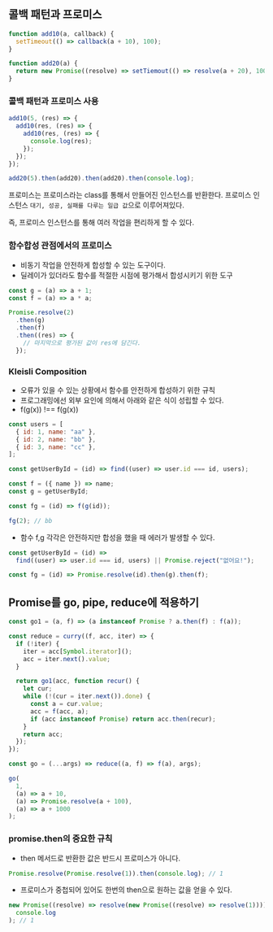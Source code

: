 ## 콜백 패턴과 프로미스

```javascript
function add10(a, callback) {
  setTimeout(() => callback(a + 10), 100);
}

function add20(a) {
  return new Promise((resolve) => setTiemout(() => resolve(a + 20), 100));
}
```

### 콜백 패턴과 프로미스 사용

```javascript
add10(5, (res) => {
  add10(res, (res) => {
    add10(res, (res) => {
      console.log(res);
    });
  });
});

add20(5).then(add20).then(add20).then(console.log);
```

프로미스는 프로미스라는 class를 통해서 만들어진 인스턴스를 반환한다. 프로미스 인스턴스 `대기, 성공, 실패를 다루는 일급 값`으로 이루어져있다.

즉, 프로미스 인스턴스를 통해 여러 작업을 편리하게 할 수 있다.

### 함수합성 관점에서의 프로미스

- 비동기 작업을 안전하게 합성할 수 있는 도구이다.
- 딜레이가 있더라도 함수를 적절한 시점에 평가해서 합성시키기 위한 도구

```javascript
const g = (a) => a + 1;
const f = (a) => a * a;

Promise.resolve(2)
  .then(g)
  .then(f)
  .then((res) => {
    // 마지막으로 평가된 값이 res에 담긴다.
  });
```

### Kleisli Composition

- 오류가 있을 수 있는 상황에서 함수를 안전하게 합성하기 위한 규칙
- 프로그래밍에선 외부 요인에 의해서 아래와 같은 식이 성립할 수 있다.
- f(g(x)) !== f(g(x))

```javascript
const users = [
  { id: 1, name: "aa" },
  { id: 2, name: "bb" },
  { id: 3, name: "cc" },
];

const getUserById = (id) => find((user) => user.id === id, users);

const f = ({ name }) => name;
const g = getUserById;

const fg = (id) => f(g(id));

fg(2); // bb
```

- 함수 f,g 각각은 안전하지만 합성을 했을 때 에러가 발생할 수 있다.

```javascript
const getUserById = (id) =>
  find((user) => user.id === id, users) || Promise.reject("없어요!");

const fg = (id) => Promise.resolve(id).then(g).then(f);
```

## Promise를 go, pipe, reduce에 적용하기

```javascript
const go1 = (a, f) => (a instanceof Promise ? a.then(f) : f(a));

const reduce = curry((f, acc, iter) => {
  if (!iter) {
    iter = acc[Symbol.iterator]();
    acc = iter.next().value;
  }

  return go1(acc, function recur() {
    let cur;
    while (!(cur = iter.next()).done) {
      const a = cur.value;
      acc = f(acc, a);
      if (acc instanceof Promise) return acc.then(recur);
    }
    return acc;
  });
});

const go = (...args) => reduce((a, f) => f(a), args);

go(
  1,
  (a) => a + 10,
  (a) => Promise.resolve(a + 100),
  (a) => a + 1000
);
```

### promise.then의 중요한 규칙

- then 메서드로 반환한 값은 반드시 프로미스가 아니다.

```javascript
Promise.resolve(Promise.resolve(1)).then(console.log); // 1
```

- 프로미스가 중첩되어 있어도 한번의 then으로 원하는 값을 얻을 수 있다.

```javascript
new Promise((resolve) => resolve(new Promise((resolve) => resolve(1)))).then(
  console.log
); // 1
```
